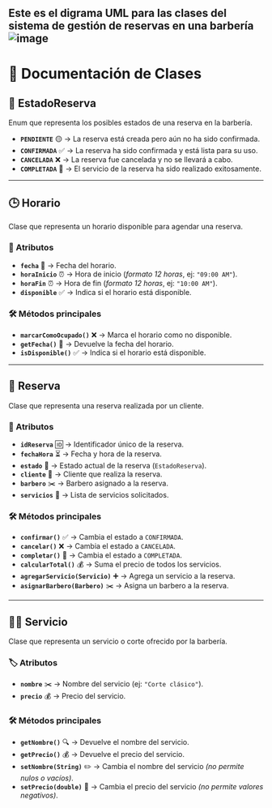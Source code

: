 Este es el digrama UML para las clases del sistema de gestión de reservas en una barbería
![image](https://github.com/user-attachments/assets/975f0006-340f-4df0-adc5-82663e1dd0dd)
-------------------------------------------------------------------
# 📖 Documentación de Clases

## 📌 EstadoReserva
Enum que representa los posibles estados de una reserva en la barbería.

- **`PENDIENTE`** 🟡 → La reserva está creada pero aún no ha sido confirmada.
- **`CONFIRMADA`** ✅ → La reserva ha sido confirmada y está lista para su uso.
- **`CANCELADA`** ❌ → La reserva fue cancelada y no se llevará a cabo.
- **`COMPLETADA`** 💈 → El servicio de la reserva ha sido realizado exitosamente.

---

## 🕒 Horario
Clase que representa un horario disponible para agendar una reserva.

### 📌 Atributos
- **`fecha`** 📅 → Fecha del horario.
- **`horaInicio`** ⏰ → Hora de inicio (_formato 12 horas_, ej: `"09:00 AM"`).
- **`horaFin`** ⏰ → Hora de fin (_formato 12 horas_, ej: `"10:00 AM"`).
- **`disponible`** ✅ → Indica si el horario está disponible.

### 🛠 Métodos principales
- **`marcarComoOcupado()`** ❌ → Marca el horario como no disponible.
- **`getFecha()`** 📅 → Devuelve la fecha del horario.
- **`isDisponible()`** ✅ → Indica si el horario está disponible.

---

## 📅 Reserva
Clase que representa una reserva realizada por un cliente.

### 🔹 Atributos
- **`idReserva`** 🆔 → Identificador único de la reserva.
- **`fechaHora`** ⏳ → Fecha y hora de la reserva.
- **`estado`** 📌 → Estado actual de la reserva (`EstadoReserva`).
- **`cliente`** 👤 → Cliente que realiza la reserva.
- **`barbero`** ✂️ → Barbero asignado a la reserva.
- **`servicios`** 💼 → Lista de servicios solicitados.

### 🛠 Métodos principales
- **`confirmar()`** ✅ → Cambia el estado a `CONFIRMADA`.
- **`cancelar()`** ❌ → Cambia el estado a `CANCELADA`.
- **`completar()`** 💈 → Cambia el estado a `COMPLETADA`.
- **`calcularTotal()`** 💰 → Suma el precio de todos los servicios.
- **`agregarServicio(Servicio)`** ➕ → Agrega un servicio a la reserva.
- **`asignarBarbero(Barbero)`** ✂️ → Asigna un barbero a la reserva.

---

## 💇‍♂️ Servicio
Clase que representa un servicio o corte ofrecido por la barbería.

### 🏷️ Atributos
- **`nombre`** ✂️ → Nombre del servicio (ej: `"Corte clásico"`).
- **`precio`** 💰 → Precio del servicio.

### 🛠 Métodos principales
- **`getNombre()`** 🔍 → Devuelve el nombre del servicio.
- **`getPrecio()`** 💰 → Devuelve el precio del servicio.
- **`setNombre(String)`** ✏️ → Cambia el nombre del servicio _(no permite nulos o vacíos)_.
- **`setPrecio(double)`** 🔢 → Cambia el precio del servicio _(no permite valores negativos)_.
